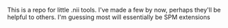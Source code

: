 This is a repo for little .nii tools. I've made a few by now, perhaps they'll be helpful to others. I'm guessing most will essentially be SPM extensions
